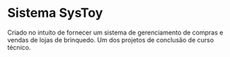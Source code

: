 # Sistema SysToy

Criado no intuito de fornecer um sistema de gerenciamento de compras e vendas de lojas de brinquedo.
Um dos projetos de conclusão de curso técnico.
